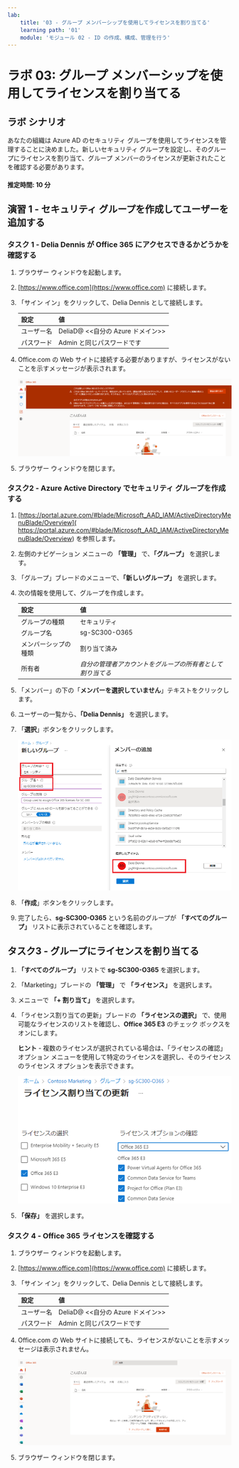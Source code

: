 ```yaml
---
lab:
    title: '03 - グループ メンバーシップを使用してライセンスを割り当てる'
    learning path: '01'
    module: 'モジュール 02 - ID の作成、構成、管理を行う'
---
```


# ラボ 03: グループ メンバーシップを使用してライセンスを割り当てる

## ラボ シナリオ

あなたの組織は Azure AD のセキュリティ グループを使用してライセンスを管理することに決めました。新しいセキュリティ グループを設定し、そのグループにライセンスを割り当て、グループ メンバーのライセンスが更新されたことを確認する必要があります。

#### 推定時間: 10 分

## 演習 1 - セキュリティ グループを作成してユーザーを追加する

### タスク 1 - Delia Dennis が Office 365 にアクセスできるかどうかを確認する

1. ブラウザー ウィンドウを起動します。
2. [https://www.office.com](https://www.office.com) に接続します。
3. 「サイン イン」をクリックして、Delia Dennis として接続します。

    | **設定**| **値**|
    | :--- | :--- |
    | ユーザー名 | DeliaD@ <<自分の Azure ドメイン>>|
    | パスワード| Admin と同じパスワードです|

4. Office.com の Web サイトに接続する必要がありますが、ライセンスがないことを示すメッセージが表示されます。

    ![画面イメージ: Delia Dennis がログインしている Office.com の Web サイト。ライセンスが割り当てられていないため、Office アプリケーションは利用できません。](./media/delia-no-office-license.png)
    
5. ブラウザー ウィンドウを閉じます。

### タスク2 - Azure Active Directory でセキュリティ グループを作成する

1. [https://portal.azure.com/#blade/Microsoft_AAD_IAM/ActiveDirectoryMenuBlade/Overview]( https://portal.azure.com/#blade/Microsoft_AAD_IAM/ActiveDirectoryMenuBlade/Overview) を参照します。

2. 左側のナビゲーション メニューの **「管理」** で、**「グループ」** を選択します。
3. 「グループ」ブレードのメニューで、**「新しいグループ」** を選択します。
4. 次の情報を使用して、グループを作成します。

    | **設定**| **値**|
    | :--- | :--- |
    | グループの種類| セキュリティ|
    | グループ名| sg-SC300-O365|
    | メンバーシップの種類| 割り当て済み|
    | 所有者| *自分の管理者アカウントをグループの所有者として割り当てる*|

5. 「メンバー」の下の「**メンバーを選択していません**」テキストをクリックします。
6. ユーザーの一覧から、**「Delia Dennis」** を選択します。
7. 「**選択**」ボタンをクリックします。

    ![「グループの種類」、「グループ名」、「所有者」、「メンバー」が強調表示された「新しいグループ」ブレードが表示されている画面イメージ](./media/lp1-mod2-create-group.png)

8. 「**作成**」ボタンをクリックします。
9. 完了したら、**sg-SC300-O365** という名前のグループが **「すべてのグループ」** リストに表示されていることを確認します。

## タスク3 - グループにライセンスを割り当てる

1. **「すべてのグループ」** リストで **sg-SC300-O365** を選択します。
2. 「Marketing」ブレードの **「管理」** で **「ライセンス」** を選択します。
3. メニューで **「+ 割り当て」** を選択します。
4. 「ライセンス割り当ての更新」ブレードの **「ライセンスの選択」** で、使用可能なライセンスのリストを確認し、**Office 365 E3** のチェック ボックスをオンにします。

    **ヒント** - 複数のライセンスが選択されている場合は、「ライセンスの確認」オプション メニューを使用して特定のライセンスを選択し、そのライセンスのライセンス オプションを表示できます。

    ![選択され、グループに割り当てられているライセンスを表示した画面イメージ。「ライセンスの確認」メニューも選択され、複数選択オプションが表示されます。](./media/lp1-mod2-assign-license-group.png)

6. **「保存」** を選択します。

### タスク 4 - Office 365 ライセンスを確認する

1. ブラウザー ウィンドウを起動します。
2. [https://www.office.com](https://www.office.com) に接続します。
3. 「サイン イン」をクリックして、Delia Dennis として接続します。

    | **設定**| **値**|
    | :--- | :--- |
    | ユーザー名 | DeliaD@ <<自分の Azure ドメイン>>|
    | パスワード| Admin と同じパスワードです|

4. Office.com の Web サイトに接続しても、ライセンスがないことを示すメッセージは表示されません。

    ![画面イメージ: Delia Dennis がログインしている Office.com の Web サイト。ライセンスが割り当てられているため、Office アプリケーションが利用できます。](./media/delia-office-license.png)
    
5. ブラウザー ウィンドウを閉じます。
    
